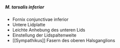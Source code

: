 ##### M. tarsalis inferior
*   Fornix conjunctivae inferior
*   Untere Lidplatte
*   Leichte Anhebung des unteren Lids
*   Einstellung der Lidspaltenweite
*   [[Sympathikus]] Fasern des oberen Halsganglions